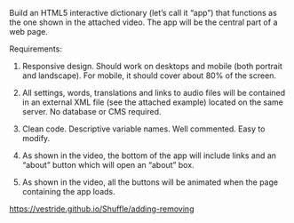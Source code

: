 Build an HTML5 interactive dictionary  (let’s call it “app”) that functions as the one shown in the attached video. The app will be the central part of a web page.

Requirements:

1) Responsive design. Should work on desktops and mobile (both portrait and landscape). For mobile, it should cover about 80% of the screen.

2) All settings, words, translations and links to audio files will be contained in an external XML file (see the attached example) located on the same server. No database or CMS required.

3) Clean code. Descriptive variable names. Well commented. Easy to modify.

4) As shown in the video, the bottom of the app will include links and an “about” button which will open an “about” box.

5) As shown in the video, all the buttons will be animated when the page containing the app loads.

https://vestride.github.io/Shuffle/adding-removing
